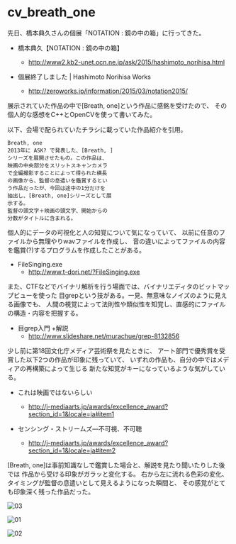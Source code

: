 cv_breath_one
====
先日、橋本典久さんの個展「NOTATION : 鏡の中の箱」に行ってきた。

  * 橋本典久【NOTATION : 鏡の中の箱】
    * http://www2.kb2-unet.ocn.ne.jp/ask/2015/hashimoto_norihisa.html

  * 個展終了しました | Hashimoto Norihisa Works
    * http://zeroworks.jp/information/2015/03/notation2015/

展示されていた作品の中で[Breath, one]という作品に感銘を受けたので、
その個人的な感想をC++とOpenCVを使って書いてみた。

以下、会場で配られていたチラシに載っていた作品紹介を引用。

    Breath, one
    2013年に ASK? で発表した、[Breath, ]
    シリーズを展開させたもの。この作品は、
    映画の中央部分をスリットスキャンカメラ
    で全編撮影することによって得られた横長
    の画像から、監督の息遣いを鑑賞するとい
    う作品だったが、今回は途中の1分だけを
    抽出し、[Breath, one]シリーズとして展
    示する。
    監督の頭文字＋映画の頭文字、開始からの
    分数がタイトルに含まれる。

個人的にデータの可視化と人の知覚について気になっていて、
以前に任意のファイルから無理やりwavファイルを作成し、
音の違いによってファイルの内容を鑑賞(?)するプログラムを作成したことがある。

  * FileSinging.exe
    * http://www.t-dori.net/?FileSinging.exe

また、CTFなどでバイナリ解析を行う場面では、バイナリエディタのビットマップビューを使った
目grepという技がある。一見、無意味なノイズのように見える画像でも、
人間の視覚によって法則性や類似性を知覚し、直感的にファイルの構造・内容を把握する。

  * 目grep入門 +解説
    * http://www.slideshare.net/murachue/grep-8132856

少し前に第18回文化庁メディア芸術祭を見たときに、
アート部門で優秀賞を受賞した以下2つの作品が印象に残っていて、
いずれの作品も、自分の中ではメディアの再構築によって生じる
新たな知覚がキーになっているような気がしている。

  * これは映画ではないらしい
    * http://j-mediaarts.jp/awards/excellence_award?section_id=1&locale=ja#item1

  * センシング・ストリームズ―不可視、不可聴
    * http://j-mediaarts.jp/awards/excellence_award?section_id=1&locale=ja#item2

[Breath, one]は事前知識なしで鑑賞した場合と、解説を見たり聞いたりした後では
作品から受ける印象がガラッと変化する。
右から左に流れる色彩の変化、タイミングが監督の息遣いとして見えるようになった瞬間と、
その感覚がとても印象深く残った作品だった。

![03](https://farm9.staticflickr.com/8713/16543359807_014f3e797e.jpg)

![01](https://farm9.staticflickr.com/8679/16130576853_89b3500117.jpg)

![02](https://farm8.staticflickr.com/7623/16749384571_dd2044b5ea.jpg)
